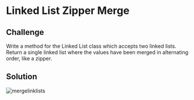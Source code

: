 # Linked List Zipper Merge

## Challenge
Write a method for the Linked List class which accepts two linked lists. Return a single linked list where the values have been merged in alternating order, like a zipper.
​
## Solution
![mergelinklists](https://user-images.githubusercontent.com/25948479/47174940-e14bd100-d2c6-11e8-93b9-3c6263b7dbc6.jpg)​